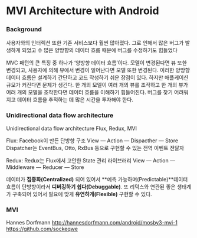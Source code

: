 

# MVI Architecture with Android

### Background

사용자와의 인터렉션 또한 기존 서비스보다 훨씬 많아졌다. 그로 인해서 많은 버그가 발생하게 되었고 수 많은 양방향의 데이터 흐름 때문에 버그를 수정하기도 힘들었다

MVC 패턴의 큰 특징 중 하나가 ‘양방향 데이터 흐름’이다. 모델이 변경된다면 뷰 또한 변경되고, 사용자에 의해 뷰에서 변경이 일어난다면 모델 또한 변경된다. 이러한 양방향 데이터 흐름은 설계하기 간단하고 코드 작성하기 쉬운 장점이 있다. 하지만 애플케이션 규모가 커진다면 문제가 생긴다. 한 개의 모델이 여러 개의 뷰를 조작하고 한 개의 뷰가 여러 개의 모델을 조작한다면 데이터 흐름을 이해하기 힘들어진다. 버그를 찾기 어려워지고 데이터 흐름을 추적하는 데 많은 시간을 투자해야 한다.


### Unidirectional data flow architecture 

Unidirectional data flow architecture 
Flux, Redux, MVI

Flux: Facebook이 만든 단방향 구조
View — Action — Dispacther — Store
Dispatcher는 EventBus, Otto, RxBus 등으로 구현할 수 있는 전역 이벤트 전달자

Redux: Redux는 Flux에서 고안한 State 관리 라이브러리
View — Action — Middleware — Reducer — Store

데이터가 **집중화(Centralized)** 되어 있어서 **예측 가능하며(Predictable)**데이터 흐름이 단방향이라서 **디버깅하기 쉽다(Debuggable)**. 또 리덕스와 연관된 좋은 생태계가 구축되어 있어서 필요에 맞게 **유연하게(Flexible)** 구현할 수 있다.


### MVI

Hannes Dorfmann
http://hannesdorfmann.com/android/mosby3-mvi-1
https://github.com/sockeqwe

<!--stackedit_data:
eyJoaXN0b3J5IjpbLTEwNDYyNjc1OCwtMjA5MDE2Njk5NSwtND
Q1OTgxMjYwLDg4MTQxOTYxMSwtMTkwNzMzMjk0XX0=
-->
